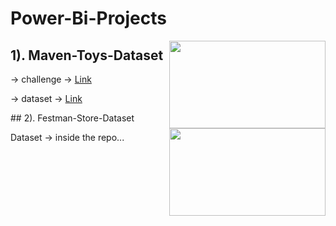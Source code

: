 # Power-Bi-Projects 

<img align="right" width="250" height="140" src="https://encrypted-tbn0.gstatic.com/images?q=tbn:ANd9GcRcGyrlOa7eOrmhhy00jQY7J4owCgyb_Qp66g&usqp=CAU">

## 1). Maven-Toys-Dataset 
-> challenge -> [Link](https://www.mavenanalytics.io/blog/maven-toys-challenge?utm_source=linkedin&utm_campaign=MavenToysChallenge_li_maven)

-> dataset -> [Link](https://www.mavenanalytics.io/data-playground)

<img align="right" width="250" height="140" src="https://user-images.githubusercontent.com/52499914/119731845-1401d100-be95-11eb-8f74-9a2b6ab0ceb7.png">
## 2). Festman-Store-Dataset

Dataset -> inside the repo...

